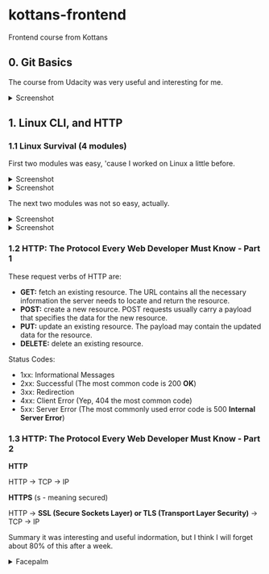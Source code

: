 # kottans-frontend
Frontend course from Kottans

## 0. Git Basics

The course from Udacity was very useful and interesting for me.
<details>
  <summary>Screenshot</summary>
  
  ![image of finished course on Udacity](https://github.com/WEremite/kottans-frontend/blob/main/Images/Udacity-git-course.png)
  
</details>

## 1. Linux CLI, and HTTP
### 1.1 Linux Survival (4 modules)

First two modules was easy, 'cause I worked on Linux a little before.
<details>
    <summary>Screenshot</summary>
  
![Linux Susvival Quiz 1](https://github.com/WEremite/kottans-frontend/blob/main/task_linux_cli/quiz_1.png)

</details>
  
<details>
  <summary>Screenshot</summary>
  
![Linux Susvival Quiz 2](https://github.com/WEremite/kottans-frontend/blob/main/task_linux_cli/quiz_2.png)

</details>

The next two modules was not so easy, actually. 


<details>
    <summary>Screenshot</summary>
  
![Linux Susvival Quiz 3](https://github.com/WEremite/kottans-frontend/blob/main/task_linux_cli/quiz_3.png)

</details>
  
<details>
  <summary>Screenshot</summary>
  
![Linux Susvival Quiz 4](https://github.com/WEremite/kottans-frontend/blob/main/task_linux_cli/quiz_4.png)

</details>

### 1.2 HTTP: The Protocol Every Web Developer Must Know - Part 1

These request verbs of HTTP are:

* __GET:__ fetch an existing resource. The URL contains all the necessary information the server needs to locate and return the resource.
* __POST:__ create a new resource. POST requests usually carry a payload that specifies the data for the new resource.
* __PUT:__ update an existing resource. The payload may contain the updated data for the resource.
* __DELETE:__ delete an existing resource.

Status Codes:

* 1xx: Informational Messages
* 2xx: Successful (The most common code is 200 __OK__)
* 3xx: Redirection
* 4xx: Client Error (Yep, 404 the most common code)
* 5xx: Server Error (The most commonly used error code is 500 __Internal Server Error__)


### 1.3 HTTP: The Protocol Every Web Developer Must Know - Part 2

__HTTP__

HTTP -> TCP -> IP

__HTTPS__ (s - meaning secured)

HTTP -> __SSL (Secure Sockets Layer) or TLS (Transport Layer Security)__ -> TCP -> IP


Summary it was interesting and useful indormation, but I think I will forget about 80% of this after a week.

<details>
    <summary>Facepalm</summary>
  
![Bunny Facepalm](https://github.com/WEremite/kottans-frontend/blob/main/Images/Bunny-Facepalm.png)

</details>

